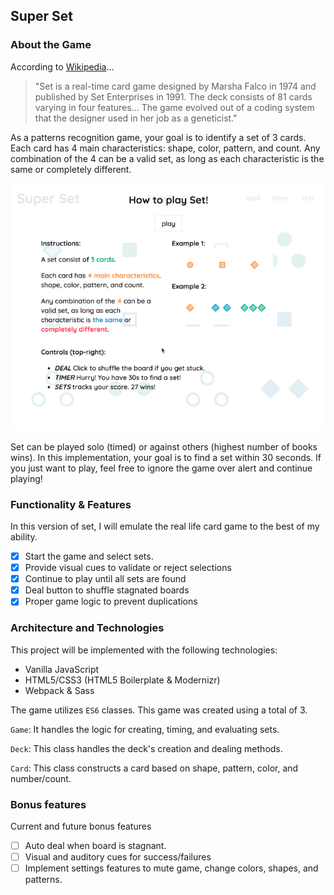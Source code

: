 ## Super Set

### About the Game

According to [Wikipedia](https://en.wikipedia.org/wiki/Set_(game))...
> "Set is a real-time card game designed by Marsha Falco in 1974 and published by Set Enterprises in 1991. The deck consists of 81 cards varying in four features...
The game evolved out of a coding system that the designer used in her job as a geneticist."

As a patterns recognition game, your goal is to identify a set of 3 cards. Each card has 4 main characteristics: shape, color, pattern, and count. Any combination of the 4 can be a valid set, as long as each characteristic is the same or completely different.

![demo](/docs/demo_scaled.gif)

Set can be played solo (timed) or against others (highest number of books wins). In this implementation, your goal is to find a set within 30 seconds. If you just want to play, feel free to ignore the game over alert and continue playing!

### Functionality & Features

In this version of set, I will emulate the real life card game to the best of my ability.

- [x] Start the game and select sets.
- [x] Provide visual cues to validate or reject selections
- [x] Continue to play until all sets are found
- [x] Deal button to shuffle stagnated boards
- [x] Proper game logic to prevent duplications

### Architecture and Technologies

This project will be implemented with the following technologies:

- Vanilla JavaScript
- HTML5/CSS3 (HTML5 Boilerplate & Modernizr)
- Webpack & Sass

The game utilizes `ES6` classes. This game was created using a total of 3.

`Game`: It handles the logic for creating, timing, and evaluating sets.

`Deck`: This class handles the deck's creation and dealing methods.

`Card`: This class constructs a card based on shape, pattern, color, and number/count.

### Bonus features

Current and future bonus features

- [ ] Auto deal when board is stagnant.
- [ ] Visual and auditory cues for success/failures
- [ ] Implement settings features to mute game, change colors, shapes, and patterns.
